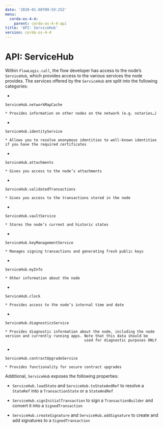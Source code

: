 ```yaml
---
date: '2020-01-08T09:59:25Z'
menu:
  corda-os-4-4:
    parent: corda-os-4-4-api
title: 'API: ServiceHub'
version: corda-os-4-4
---
```



# API: ServiceHub

Within `FlowLogic.call`, the flow developer has access to the node’s `ServiceHub`, which provides access to the
            various services the node provides. The services offered by the `ServiceHub` are split into the following categories:


* 

`ServiceHub.networkMapCache`

    * Provides information on other nodes on the network (e.g. notaries…)



* 

`ServiceHub.identityService`

    * Allows you to resolve anonymous identities to well-known identities if you have the required certificates



* 

`ServiceHub.attachments`

    * Gives you access to the node’s attachments



* 

`ServiceHub.validatedTransactions`

    * Gives you access to the transactions stored in the node



* 

`ServiceHub.vaultService`

    * Stores the node’s current and historic states



* 

`ServiceHub.keyManagementService`

    * Manages signing transactions and generating fresh public keys



* 

`ServiceHub.myInfo`

    * Other information about the node



* 

`ServiceHub.clock`

    * Provides access to the node’s internal time and date



* 

`ServiceHub.diagnosticsService`

    * Provides diagnostic information about the node, including the node version and currently running apps. Note that this data should be
                                        used for diagnostic purposes ONLY



* 

`ServiceHub.contractUpgradeService`

    * Provides functionality for secure contract upgrades



Additional, `ServiceHub` exposes the following properties:


* `ServiceHub.loadState` and `ServiceHub.toStateAndRef` to resolve a `StateRef` into a `TransactionState` or
                    a `StateAndRef`


* `ServiceHub.signInitialTransaction` to sign a `TransactionBuilder` and convert it into a `SignedTransaction`


* `ServiceHub.createSignature` and `ServiceHub.addSignature` to create and add signatures to a `SignedTransaction`



